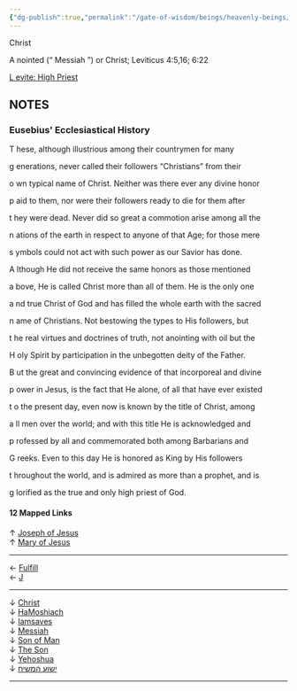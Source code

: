 ```yaml
---
{"dg-publish":true,"permalink":"/gate-of-wisdom/beings/heavenly-beings/christ/","tags":["thebrain","GateWisdom","nothome","C","HeavenlyBeing"]}
---
```


Christ

A nointed (“ Messiah ”) or Christ; Leviticus 4:5,16; 6:22

  

[L evite: High Priest](https://app.thebrain.com/brain/9d9e6e01-35d1-431b-8520-6e7ad360f8ce/LeviteHighPriest?name=Levite%3A%20High%20Priest)

  

## NOTES

### Eusebius' Ecclesiastical History

  

T hese, although illustrious among their countrymen for many

g enerations, never called their followers “Christians” from their

o wn typical name of Christ. Neither was there ever any divine honor

p aid to them, nor were their followers ready to die for them after

t hey were dead. Never did so great a commotion arise among all the

n ations of the earth in respect to anyone of that Age; for those mere

s ymbols could not act with such power as our Savior has done.

A lthough He did not receive the same honors as those mentioned

a bove, He is called Christ more than all of them. He is the only one

a nd true Christ of God and has filled the whole earth with the sacred

n ame of Christians. Not bestowing the types to His followers, but

t he real virtues and doctrines of truth, not anointing with oil but the

H oly Spirit by participation in the unbegotten deity of the Father.

  

B ut the great and convincing evidence of that incorporeal and divine

p ower in Jesus, is the fact that He alone, of all that have ever existed

t o the present day, even now is known by the title of Christ, among

a ll men over the world; and with this title He is acknowledged and

p rofessed by all and commemorated both among Barbarians and

G reeks. Even to this day He is honored as King by His followers

t hroughout the world, and is admired as more than a prophet, and is

g lorified as the true and only high priest of God.

#### 12 Mapped Links

↑ [Joseph of Jesus](https://app.thebrain.com/brain/9d9e6e01-35d1-431b-8520-6e7ad360f8ce/brain/9d9e6e01-35d1-431b-8520-6e7ad360f8ce/92c1e6df-2c46-47fa-bfc2-85f2199d82f6)  
↑ [Mary of Jesus](https://app.thebrain.com/brain/9d9e6e01-35d1-431b-8520-6e7ad360f8ce/brain/9d9e6e01-35d1-431b-8520-6e7ad360f8ce/d2047ff1-e82f-4e36-8cda-4f0cf58bab38)

---

← [Fulfill](https://app.thebrain.com/brain/9d9e6e01-35d1-431b-8520-6e7ad360f8ce/brain/9d9e6e01-35d1-431b-8520-6e7ad360f8ce/727c3a86-9266-4da7-8540-eccff36609eb)  
← [J](https://app.thebrain.com/brain/9d9e6e01-35d1-431b-8520-6e7ad360f8ce/brain/9d9e6e01-35d1-431b-8520-6e7ad360f8ce/49c1a234-030e-4aee-b197-ee6820bb85e0)

---

↓ [Christ](https://app.thebrain.com/brain/9d9e6e01-35d1-431b-8520-6e7ad360f8ce/brain/9d9e6e01-35d1-431b-8520-6e7ad360f8ce/a37db6ee-8e33-40ae-9ecc-48aeeba7f1dc)  
↓ [HaMoshiach](https://app.thebrain.com/brain/9d9e6e01-35d1-431b-8520-6e7ad360f8ce/brain/9d9e6e01-35d1-431b-8520-6e7ad360f8ce/d8455bea-eea4-450f-af57-fdb521482432)  
↓ [Iamsaves](https://app.thebrain.com/brain/9d9e6e01-35d1-431b-8520-6e7ad360f8ce/brain/9d9e6e01-35d1-431b-8520-6e7ad360f8ce/a44b3714-d900-479b-89b6-3a402f285edb)  
↓ [Messiah](https://app.thebrain.com/brain/9d9e6e01-35d1-431b-8520-6e7ad360f8ce/brain/9d9e6e01-35d1-431b-8520-6e7ad360f8ce/538b0744-36a6-4a5f-98da-62cef0d7cfb3)  
↓ [Son of Man](https://app.thebrain.com/brain/9d9e6e01-35d1-431b-8520-6e7ad360f8ce/brain/9d9e6e01-35d1-431b-8520-6e7ad360f8ce/39894140-bb5d-4e80-ae14-cb1e6203d12c)  
↓ [The Son](https://app.thebrain.com/brain/9d9e6e01-35d1-431b-8520-6e7ad360f8ce/brain/9d9e6e01-35d1-431b-8520-6e7ad360f8ce/393d5c03-19aa-4efc-8c31-22460345574b)  
↓ [Yehoshua](https://app.thebrain.com/brain/9d9e6e01-35d1-431b-8520-6e7ad360f8ce/brain/9d9e6e01-35d1-431b-8520-6e7ad360f8ce/0a778190-54f0-4ed7-90f4-a5be995c3a0d)  
↓ [ישוע המשיח](https://app.thebrain.com/brain/9d9e6e01-35d1-431b-8520-6e7ad360f8ce/brain/9d9e6e01-35d1-431b-8520-6e7ad360f8ce/a577a839-3685-460f-b21a-d83a215e1ab8)

---